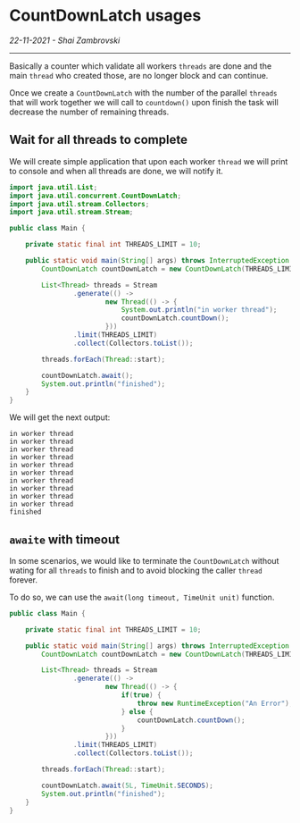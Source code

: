 # CountDownLatch usages
*22-11-2021 - Shai Zambrovski*

------------
Basically a counter which validate all workers `threads` are done and the main `thread` who created those, are no longer block and can continue.

Once we create a `CountDownLatch` with the number of the parallel `threads` that will work together we will call to `countdown()` upon finish the task will decrease the number of remaining threads.
## Wait for all threads to complete
We will create simple application that upon each worker `thread` we will print to console and when all threads are done, we will notify it.
```java
import java.util.List;
import java.util.concurrent.CountDownLatch;
import java.util.stream.Collectors;
import java.util.stream.Stream;

public class Main {

    private static final int THREADS_LIMIT = 10;

    public static void main(String[] args) throws InterruptedException {
        CountDownLatch countDownLatch = new CountDownLatch(THREADS_LIMIT);

        List<Thread> threads = Stream
                .generate(() ->
                        new Thread(() -> {
                            System.out.println("in worker thread");
                            countDownLatch.countDown();
                        }))
                .limit(THREADS_LIMIT)
                .collect(Collectors.toList());

        threads.forEach(Thread::start);

        countDownLatch.await();
        System.out.println("finished");
    }
}
```
We will get the next output:

    in worker thread
    in worker thread
    in worker thread
    in worker thread
    in worker thread
    in worker thread
    in worker thread
    in worker thread
    in worker thread
    in worker thread
    finished

## `awaite` with timeout
In some scenarios, we would like to terminate the `CountDownLatch` without wating for all `threads` to finish and to avoid blocking the caller `thread` forever.

To do so, we can use the `await(long timeout, TimeUnit unit)` function.
```java
public class Main {

    private static final int THREADS_LIMIT = 10;

    public static void main(String[] args) throws InterruptedException {
        CountDownLatch countDownLatch = new CountDownLatch(THREADS_LIMIT);

        List<Thread> threads = Stream
                .generate(() ->
                        new Thread(() -> {
                            if(true) {
                                throw new RuntimeException("An Error");
                            } else {
                                countDownLatch.countDown();
                            }
                        }))
                .limit(THREADS_LIMIT)
                .collect(Collectors.toList());

        threads.forEach(Thread::start);

        countDownLatch.await(5L, TimeUnit.SECONDS);
        System.out.println("finished");
    }
}
```

